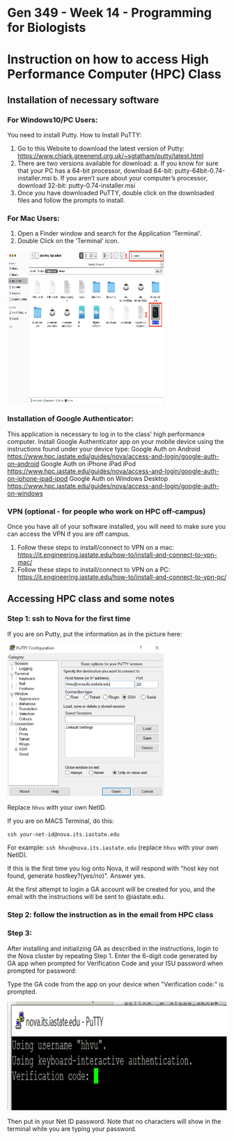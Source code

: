# Gen 349 - Week 14 - Programming for Biologists
# Instruction on how to access High Performance Computer (HPC) Class

## Installation of necessary software
### For Windows10/PC Users:
You need to install Putty. How to Install PuTTY:
1. Go to this Website to download the latest version of Putty: https://www.chiark.greenend.org.uk/~sgtatham/putty/latest.html
2. There are two versions available for download:
a. If you know for sure that your PC has a 64-bit processor, download 64-bit: putty-64bit-0.74-installer.msi
b. If you aren’t sure about your computer’s processor, download 32-bit: putty-0.74-installer.msi
3. Once you have downloaded PuTTY, double click on the downloaded files and follow the prompts to install.

### For Mac Users:
1. Open a Finder window and search for the Application ‘Terminal’.
2. Double Click on the ‘Terminal’ icon.

<img src="/images/mac_terminal.png" width="360" height="350" />

### Installation of Google Authenticator:
This application is necessary to log in to the class’ high performance computer. Install Google Authenticator app on your mobile device using the instructions found under your device type:
Google Auth on Android https://www.hpc.iastate.edu/guides/nova/access-and-login/google-auth-on-android
Google Auth on iPhone iPad iPod https://www.hpc.iastate.edu/guides/nova/access-and-login/google-auth-on-iphone-ipad-ipod
Google Auth on Windows Desktop https://www.hpc.iastate.edu/guides/nova/access-and-login/google-auth-on-windows

### VPN (optional - for people who work on HPC off-campus)
Once you have all of your software installed, you will need to make sure you can access the VPN if you are off campus.   
1. Follow these steps to install/connect to VPN on a mac:   
https://it.engineering.iastate.edu/how-to/install-and-connect-to-vpn-mac/   
2. Follow these steps to install/connect to VPN on a PC:   
https://it.engineering.iastate.edu/how-to/install-and-connect-to-vpn-pc/  

## Accessing HPC class and some notes
### Step 1: ssh to Nova for the first time
If you are on Putty, put the information as in the picture here:

<img src="/images/hpc-class.PNG" width="360" height="350" />

Replace `hhvu` with your own NetID.

If you are on MACS Terminal, do this:
```
ssh your-net-id@nova.its.iastate.edu
```

For example: `ssh hhvu@nova.its.iastate.edu` (replace `hhvu` with your own NetID).

If this is the first time you log onto Nova, it will respond with "host key not found, generate hostkey?(yes/no)". Answer yes.

At the first attempt to login a GA account will be created for you, and the email with the instructions will be sent to <your NetID>@iastate.edu.

### Step 2: follow the instruction as in the email from HPC class

### Step 3:
After installing and initializing GA as described in the instructions, login to the Nova cluster by repeating Step 1. Enter the 6-digit code generated by GA app when prompted for Verification Code and your ISU password when prompted for password:

Type the GA code from the app on your device when "Verification code:" is prompted.

<img src="/images/verify.PNG" width="1030" height="250" />

Then put in your Net ID password. Note that no characters will show in the terminal while you are typing your password.
